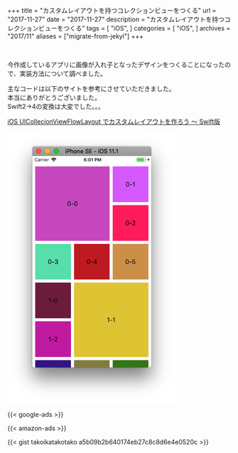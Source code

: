 +++
title = "カスタムレイアウトを持つコレクションビューをつくる"
url = "2017-11-27"
date = "2017-11-27"
description = "カスタムレイアウトを持つコレクションビューをつくる"
tags = [
    "iOS",
]
categories = [
    "iOS",
]
archives = "2017/11"
aliases = ["migrate-from-jekyl"]
+++

<br>

今作成しているアプリに画像が入れ子となったデザインをつくることになったので、実装方法について調べました。  

主なコードは以下のサイトを参考にさせていただきました。  
本当にありがとうございました。  
Swift2->4の変換は大変でした。。。  

[iOS UICollecionViewFlowLayout でカスタムレイアウトを作ろう ～ Swift版](https://www.indetail.co.jp/blog/5257/)

![alt](1.png)

<!-- Google Ads -->
{{< google-ads >}}

<!-- Amazon Ads -->
{{< amazon-ads >}}

{{< gist takoikatakotako a5b09b2b640174eb27c8c8d6e4e0520c >}}
